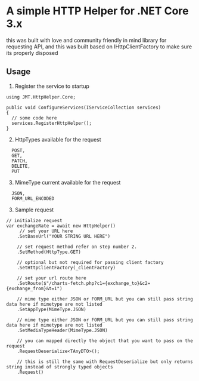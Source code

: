 # A simple HTTP Helper for .NET Core 3.x

this was built with love and community friendly in mind library for requesting API, and this was built based on IHttpClientFactory to make sure its properly disposed


## Usage

1. Register the service to startup
```
using JMT.HttpHelper.Core;

public void ConfigureServices(IServiceCollection services)
{
  // some code here
  services.RegisterHttpHelper();
}
```

2. HttpTypes available for the request
```
  POST,
  GET,
  PATCH,
  DELETE,
  PUT
```

3. MimeType current available for the request
```
  JSON,
  FORM_URL_ENCODED
```

3. Sample request
```
// initialize request
var exchangeRate = await new HttpHelper()
     // set your URL here
    .SetBaseUrl("YOUR STRING URL HERE")

    // set request method refer on step number 2.
    .SetMethod(HttpType.GET)

    // optional but not required for passing client factory
    .SetHttpClientFactory(_clientFactory) 

    // set your url route here
    .SetRoute($"/charts-fetch.php?c1={exchange_to}&c2={exchange_from}&t=1")

    // mime type either JSON or FORM_URL but you can still pass string data here if mimetype are not listed
    .SetAppType(MimeType.JSON)
    
    // mime type either JSON or FORM_URL but you can still pass string data here if mimetype are not listed
    .SetMediaTypeHeader(MimeType.JSON) 
    
    // you can mapped directly the object that you want to pass on the request
    .RequestDeserialize<TAnyDTO>();
    
    // this is still the same with RequestDeserialize but only returns string instead of strongly typed objects
    .Request() 

```

